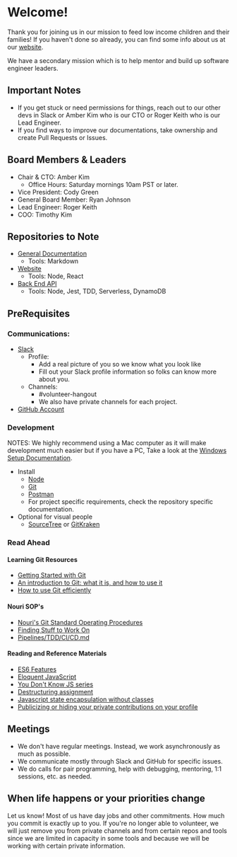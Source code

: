 # Welcome!
Thank you for joining us in our mission to feed low income children and their families! If you haven't done so already, you can find some info about us at our [website](https://nourimeals.org/).

We have a secondary mission which is to help mentor and build up software engineer leaders.

## Important Notes
- If you get stuck or need permissions for things, reach out to our other devs in Slack or Amber Kim who is our CTO or Roger Keith who is our Lead Engineer.
- If you find ways to improve our documentations, take ownership and create Pull Requests or Issues.

## Board Members & Leaders
- Chair & CTO: Amber Kim
  - Office Hours: Saturday mornings 10am PST or later.
- Vice President: Cody Green
- General Board Member: Ryan Johnson
- Lead Engineer: Roger Keith
- COO: Timothy Kim

## Repositories to Note
- [General Documentation](https://github.com/nourimeals/documents)
  - Tools: Markdown
- [Website](https://github.com/nourimeals/website)
  - Tools: Node, React
- [Back End API](https://github.com/ambergkim/nouri-serverless)
  - Tools: Node, Jest, TDD, Serverless, DynamoDB

## PreRequisites

### Communications:
- [Slack](https://slack.com/downloads)
  - Profile:
    - Add a real picture of you so we know what you look like
    - Fill out your Slack profile information so folks can know more about you.
  - Channels:
    - #volunteer-hangout
    - We also have private channels for each project.
- [GitHub Account](https://github.com/)

### Development
NOTES: We highly recommend using a Mac computer as it will make development much easier but if you have a PC, Take a look at the [Windows Setup Documentation](windows-setup.md).
- Install
  - [Node](https://nodejs.org/en/download/)
  - [Git](https://www.atlassian.com/git/tutorials/install-git)
  - [Postman](https://www.getpostman.com/downloads/)
  - For project specific requirements, check the repository specific documentation.
- Optional for visual people
  - [SourceTree](https://www.sourcetreeapp.com/) or [GitKraken](https://www.gitkraken.com/download)

### Read Ahead
#### Learning Git Resources
- [Getting Started with Git](https://rogerdudler.github.io/git-guide/)
- [An introduction to Git: what it is, and how to use it](https://www.freecodecamp.org/news/what-is-git-and-how-to-use-it-c341b049ae61/)
- [How to use Git efficiently](https://www.freecodecamp.org/news/how-to-use-git-efficiently-54320a236369/?source=linkShare-e41cd5edcdac-1535829065)

#### Nouri SOP's
- [Nouri's Git Standard Operating Procedures](../SOPs/Git_Standard_Operating_Procedures.md)
- [Finding Stuff to Work On](02_GitHub_Issues.md)
- [Pipelines/TDD/CI/CD.md](03_Pipelines_CI_CD.md)

#### Reading and Reference Materials
  * [ES6 Features](http://es6-features.org/)
  * [Eloquent JavaScript](http://eloquentjavascript.net/)
  * [You Don't Know JS series](https://github.com/getify/You-Dont-Know-JS)
  * [Destructuring assignment](https://developer.mozilla.org/en-US/docs/Web/JavaScript/Reference/Operators/Destructuring_assignment)
  * [Javascript state encapsulation without classes](https://hackernoon.com/javascript-state-encapsulation-without-classes-in-2019-97e06c6a9643)
  * [Publicizing or hiding your private contributions on your profile](https://docs.github.com/en/enterprise-server@2.20/github/setting-up-and-managing-your-github-profile/publicizing-or-hiding-your-private-contributions-on-your-profile)
  
## Meetings
- We don't have regular meetings. Instead, we work asynchronously as much as possible.
- We communicate mostly through Slack and GitHub for specific issues.
- We do calls for pair programming, help with debugging, mentoring, 1:1 sessions, etc. as needed.

## When life happens or your priorities change
Let us know! Most of us have day jobs and other commitments. How much you commit is exactly up to you. If you're no longer able to volunteer, we will just remove you from private channels and from certain repos and tools since we are limited in capacity in some tools and because we will be working with certain private information.
